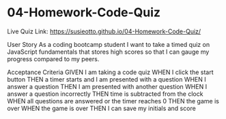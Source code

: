 # 04-Homework-Code-Quiz

Live Quiz Link: https://susieotto.github.io/04-Homework-Code-Quiz/

User Story
As a coding bootcamp student I want to take a timed quiz on JavaScript fundamentals that stores high scores so that I can gauge my progress compared to my peers.

Acceptance Criteria
GIVEN I am taking a code quiz
WHEN I click the start button
THEN a timer starts and I am presented with a question
WHEN I answer a question
THEN I am presented with another question
WHEN I answer a question incorrectly
THEN time is subtracted from the clock
WHEN all questions are answered or the timer reaches 0
THEN the game is over
WHEN the game is over
THEN I can save my initials and score

